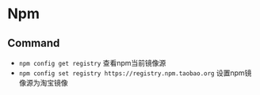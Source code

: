 # Npm
## Command
- `npm config get registry`
查看npm当前镜像源
- `npm config set registry https://registry.npm.taobao.org`
设置npm镜像源为淘宝镜像